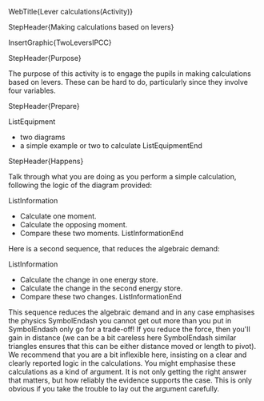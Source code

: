 WebTitle{Lever calculations(Activity)}

StepHeader{Making calculations based on levers}

InsertGraphic{TwoLeversIPCC}

StepHeader{Purpose}

The purpose of this activity is to engage the pupils in making calculations based on levers. These can be hard to do, particularly since they involve four variables.

StepHeader{Prepare}

ListEquipment
- two diagrams
- a simple example or two to calculate
ListEquipmentEnd

StepHeader{Happens}

Talk through what you are doing as you perform a simple calculation, following the logic of the diagram provided:

ListInformation
- Calculate one moment.
- Calculate the opposing moment.
- Compare these two moments.
ListInformationEnd

Here is a second sequence, that reduces the algebraic demand:

ListInformation
- Calculate the change in one energy store.
- Calculate the change in the second energy store.
- Compare these two changes.
ListInformationEnd

This sequence reduces the algebraic demand and in any case emphasises the physics SymbolEndash you cannot get out more than you put in SymbolEndash only go for a trade-off! If you reduce the force, then you'll gain in distance (we can be a bit careless here SymbolEndash similar triangles ensures that this can be either distance moved or length to pivot). We recommend that you are a bit inflexible here, insisting on a clear and clearly reported logic in the calculations. You might emphasise these calculations as a kind of argument. It is not only getting the right answer that matters, but how reliably the evidence supports the case. This is only obvious if you take the trouble to lay out the argument carefully.

 
 
